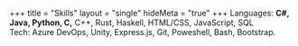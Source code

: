 +++
title = "Skills"
layout = "single"
hideMeta = "true"
+++
Languages: **C#, Java, Python, C,** C++, Rust, Haskell, HTML/CSS, JavaScript, SQL \
Tech: Azure DevOps, Unity, Express.js, Git, Poweshell, Bash, Bootstrap.